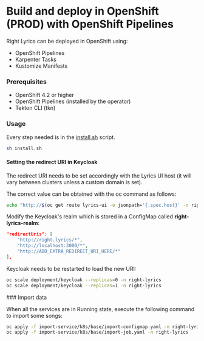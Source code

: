 # Build and deploy in OpenShift (PROD) with OpenShift Pipelines

Right Lyrics can be deployed in OpenShift using:

* OpenShift Pipelines
* Karpenter Tasks
* Kustomize Manifests

### Prerequisites

* OpenShift 4.2 or higher
* OpenShift Pipelines (installed by the operator)
* Tekton CLI (tkn)

### Usage

Every step needed is in the [install.sh](install.sh) script.

```bash
sh install.sh
```

#### Setting the redirect URI in Keycloak

The redirect URI needs to be set accordingly with the Lyrics UI host (it will vary between clusters unless a custom domain is set).

The correct value can be obtained with the oc command as follows:

```bash
echo "http://$(oc get route lyrics-ui -o jsonpath='{.spec.host}' -n right-lyrics)"
```

Modify the Keycloak's realm which is stored in a ConfigMap called **right-lyrics-realm**:

```json
"redirectUris": [
    "http://right.lyrics/*",
    "http://localhost:3000/*",
    "http://ADD_EXTRA_REDIRECT_URI_HERE/*"
],
```

Keycloak needs to be restarted to load the new URI:

```bash
oc scale deployment/keycloak --replicas=0 -n right-lyrics
oc scale deployment/keycloak --replicas=1 -n right-lyrics
```

### Import data

When all the services are in Running state, execute the following command to import some songs:

```bash
oc apply -f import-service/k8s/base/import-configmap.yaml -n right-lyrics
oc apply -f import-service/k8s/base/import-job.yaml -n right-lyrics
```

